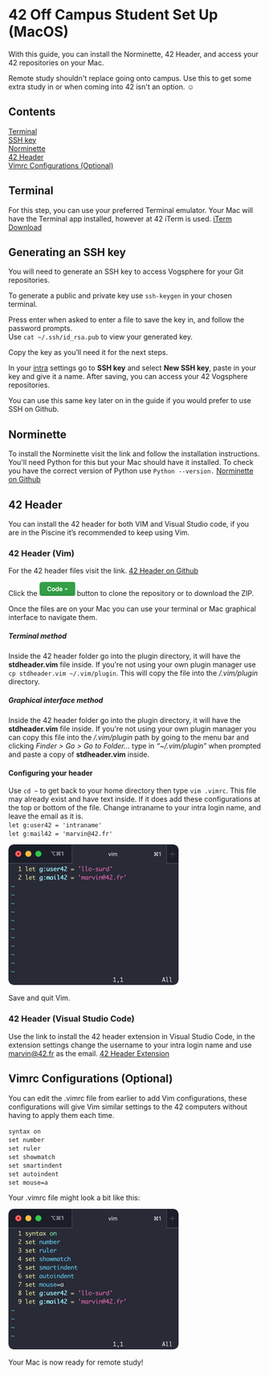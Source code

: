# 42 Off Campus Student Set Up (MacOS)

With this guide, you can install the Norminette, 42 Header, and access your 42 repositories on your Mac. 

Remote study shouldn't replace going onto campus. Use this to get some extra study in or when coming into 42 isn't an option. ☺︎

## Contents

[Terminal](#terminal)  
[SSH key](#generating-an-ssh-key)  
[Norminette](#norminette)  
[42 Header](#42-header)  
[Vimrc Configurations (Optional)](#vimrc-configurations-optional)  


## Terminal

For this step, you can use your preferred Terminal emulator. Your Mac will have the Terminal app installed, however at 42 iTerm is used. [iTerm Download](https://iterm2.com/downloads.html)


## Generating an SSH key

You will need to generate an SSH key to access Vogsphere for your Git repositories.

To generate a public and private key use `ssh-keygen` in your chosen terminal.

Press enter when asked to enter a file to save the key in, and follow the password prompts.  
Use `cat ~/.ssh/id_rsa.pub` to view your generated key.

Copy the key as you’ll need it for the next steps.

In your [intra](https://intra.42.fr) settings go to **SSH key** and select **New SSH key**, paste in your key and give it a name. After saving, you can access your 42 Vogsphere repositories.

You can use this same key later on in the guide if you would prefer to use SSH on Github.

## Norminette

To install the Norminette visit the link and follow the installation instructions. You'll need Python for this but your Mac should have it installed. To check you have the correct version of Python use `Python --version.`
[Norminette on Github](https://github.com/42School/norminette) 

## 42 Header

You can install the 42 header for both VIM and Visual Studio code, if you are in the Piscine it’s recommended to keep using Vim.

### 42 Header (Vim)

For the 42 header files visit the link.  [42 Header on Github](https://github.com/42Paris/42header)

Click the ![code](Images/code.png) button to clone the repository or to download the ZIP.

Once the files are on your Mac you can use your terminal or Mac graphical interface to navigate them.

##### Terminal method
Inside the 42 header folder go into the plugin directory, it will have the **stdheader.vim** file inside. If you're not using your own plugin manager use `cp stdheader.vim ~/.vim/plugin`. This will copy the file into the */.vim/plugin* directory.

##### Graphical interface method
Inside the 42 header folder go into the plugin directory, it will have the **stdheader.vim** file inside. If you're not using your own plugin manager you can copy this file into the */.vim/plugin* path by going to the menu bar and clicking *Finder > Go > Go to Folder…* type in *“~/.vim/plugin”* when prompted and paste a copy of **stdheader.vim** inside.

#### Configuring your header

Use `cd ~` to get back to your home directory then type `vim .vimrc`. This file may already exist and have text inside. If it does add these configurations at the top or bottom of the file. Change intraname to your intra login name, and leave the email as it is.   
`let g:user42 = 'intraname'`  
`let g:mail42 = 'marvin@42.fr'`

![](Images/vimrc1.png)

Save and quit Vim.

### 42 Header (Visual Studio Code)

Use the link to install the 42 header extension in Visual Studio Code, in the extension settings change the username to your intra login name and use marvin@42.fr as the email. 
[42 Header Extension](https://marketplace.visualstudio.com/items?itemName=kube.42header)

## Vimrc Configurations (Optional)

You can edit the .vimrc file from earlier to add Vim configurations, these configurations will give Vim similar settings to the 42 computers without having to apply them each time.

`syntax on`  
`set number`  
`set ruler`  
`set showmatch`  
`set smartindent`  
`set autoindent`  
`set mouse=a`  

Your .vimrc file might look a bit like this:

![](Images/vimrc2.png)

Your Mac is now ready for remote study!
